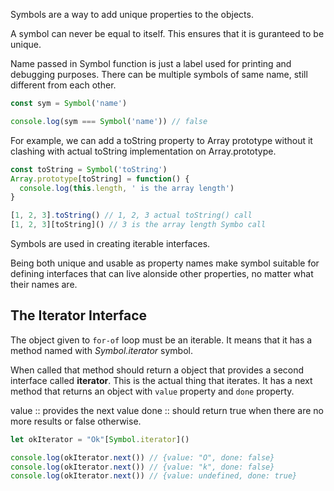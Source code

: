 Symbols are a way to add unique properties to the objects.

A symbol can never be equal to itself. This ensures that it is guranteed to be unique.

Name passed in Symbol function is just a label used for printing and debugging purposes. 
There can be multiple symbols of same name, still different from each other.

```js
const sym = Symbol('name')

console.log(sym === Symbol('name')) // false
```

For example, we can add a toString property to Array prototype without it clashing with actual toString implementation on Array.prototype.

```js
const toString = Symbol('toString')
Array.prototype[toString] = function() {
  console.log(this.length, ' is the array length')
}

[1, 2, 3].toString() // 1, 2, 3 actual toString() call
[1, 2, 3][toString]() // 3 is the array length Symbo call
```

Symbols are used in creating iterable interfaces.

Being both unique and usable as property names make symbol suitable for defining interfaces that can live alonside other properties, no matter what their names are.

## The Iterator Interface

The object given to `for-of` loop must be an iterable.  It means that it has a method named with _Symbol.iterator_ symbol.

When called that method should return a object that provides a second interface called **iterator**.  This is the actual thing that iterates.
It has a next method that returns an object with `value` property and `done` property.

value<Any> :: provides the next value
done<Boolean> :: should return true when there are no more results or false otherwise.
  
 ```js
 let okIterator = "Ok"[Symbol.iterator]()
 
 console.log(okIterator.next()) // {value: "O", done: false}
 console.log(okIterator.next()) // {value: "k", done: false}
 console.log(okIterator.next()) // {value: undefined, done: true}
 ```
